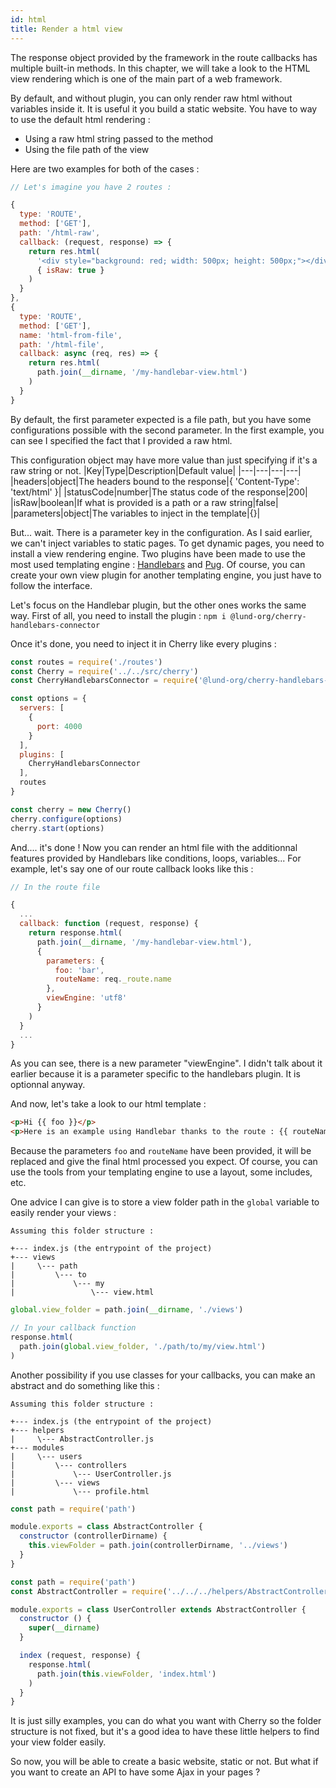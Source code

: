 ```yaml
---
id: html
title: Render a html view
---
```


The response object provided by the framework in the route callbacks has multiple built-in methods.
In this chapter, we will take a look to the HTML view rendering which is one of the main part of a web framework.

By default, and without plugin, you can only render raw html without variables inside it. It is useful it you build a static website.
You have to way to use the default html rendering :
- Using a raw html string passed to the method
- Using the file path of the view

Here are two examples for both of the cases :
```javascript
// Let's imagine you have 2 routes :

{
  type: 'ROUTE',
  method: ['GET'],
  path: '/html-raw',
  callback: (request, response) => {
    return res.html(
      '<div style="background: red; width: 500px; height: 500px;"></div>',
      { isRaw: true }
    )
  }
},
{
  type: 'ROUTE',
  method: ['GET'],
  name: 'html-from-file',
  path: '/html-file',
  callback: async (req, res) => {
    return res.html(
      path.join(__dirname, '/my-handlebar-view.html')
    )
  }
}
```

By default, the first parameter expected is a file path, but you have some configurations possible with the second parameter.
In the first example, you can see I specified the fact that I provided a raw html.

This configuration object may have more value than just specifying if it's a raw string or not.
|Key|Type|Description|Default value|
|---|---|---|---|
|headers|object|The headers bound to the response|{ 'Content-Type': 'text/html' }|
|statusCode|number|The status code of the response|200|
|isRaw|boolean|If what is provided is a path or a raw string|false|
|parameters|object|The variables to inject in the template|{}|

But... wait. There is a parameter key in the configuration. As I said earlier, we can't inject variables to static pages.
To get dynamic pages, you need to install a view rendering engine. Two plugins have been made to use the most used templating engine : [Handlebars](https://github.com/Lund-Org/cherry-handlebars-connector) and [Pug](https://github.com/Lund-Org/cherry-pug-connector).
Of course, you can create your own view plugin for another templating engine, you just have to follow the interface.

Let's focus on the Handlebar plugin, but the other ones works the same way.
First of all, you need to install the plugin :
```npm i @lund-org/cherry-handlebars-connector```

Once it's done, you need to inject it in Cherry like every plugins :
```javascript
const routes = require('./routes')
const Cherry = require('../../src/cherry')
const CherryHandlebarsConnector = require('@lund-org/cherry-handlebars-connector')

const options = {
  servers: [
    {
      port: 4000
    }
  ],
  plugins: [
    CherryHandlebarsConnector
  ],
  routes
}

const cherry = new Cherry()
cherry.configure(options)
cherry.start(options)
```

And.... it's done ! Now you can render an html file with the additionnal features provided by Handlebars like conditions, loops, variables...
For example, let's say one of our route callback looks like this :

```javascript
// In the route file

{
  ...
  callback: function (request, response) {
    return response.html(
      path.join(__dirname, '/my-handlebar-view.html'),
      {
        parameters: {
          foo: 'bar',
          routeName: req._route.name
        },
        viewEngine: 'utf8'
      }
    )
  }
  ...
}

```

As you can see, there is a new parameter "viewEngine". I didn't talk about it earlier because it is a parameter specific to the handlebars plugin. It is optionnal anyway.

And now, let's take a look to our html template :
```html
<p>Hi {{ foo }}</p>
<p>Here is an example using Handlebar thanks to the route : {{ routeName }}</p>
```

Because the parameters `foo` and `routeName` have been provided, it will be replaced and give the final html processed you expect.
Of course, you can use the tools from your templating engine to use a layout, some includes, etc.

One advice I can give is to store a view folder path in the `global` variable to easily render your views :

<!--DOCUSAURUS_CODE_TABS-->
<!-- File structure -->

```
Assuming this folder structure :

+--- index.js (the entrypoint of the project)
+--- views
|     \--- path
|         \--- to
|             \--- my
|                 \--- view.html
```
<!-- index.js (the entrypoint of the project) -->

```javascript
global.view_folder = path.join(__dirname, './views')
```

<!-- In the callback function -->

```javascript
// In your callback function
response.html(
  path.join(global.view_folder, './path/to/my/view.html')
)
```

<!--END_DOCUSAURUS_CODE_TABS-->


Another possibility if you use classes for your callbacks, you can make an abstract and do something like this :


<!--DOCUSAURUS_CODE_TABS-->
<!-- File structure -->

```
Assuming this folder structure :

+--- index.js (the entrypoint of the project)
+--- helpers
|     \--- AbstractController.js
+--- modules
|     \--- users
|         \--- controllers
|             \--- UserController.js
|         \--- views
|             \--- profile.html
```
<!-- AbstractController.js -->

```javascript
const path = require('path')

module.exports = class AbstractController {
  constructor (controllerDirname) {
    this.viewFolder = path.join(controllerDirname, '../views')
  }
}
```

<!-- UserController.js -->

```javascript
const path = require('path')
const AbstractController = require('../../../helpers/AbstractController')

module.exports = class UserController extends AbstractController {
  constructor () {
    super(__dirname)
  }

  index (request, response) {
    response.html(
      path.join(this.viewFolder, 'index.html')
    )
  }
}
```

<!--END_DOCUSAURUS_CODE_TABS-->

It is just silly examples, you can do what you want with Cherry so the folder structure is not fixed, but it's a good idea to have these little helpers to find your view folder easily.

So now, you will be able to create a basic website, static or not. But what if you want to create an API to have some Ajax in your pages ?
